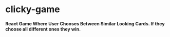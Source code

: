# clicky-game

#### React Game Where User Chooses Between Similar Looking Cards. If they choose all different ones they win.
